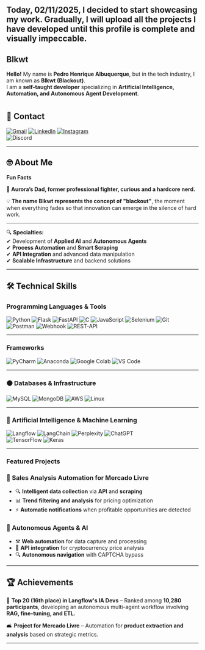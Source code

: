## Today, 02/11/2025, I decided to start showcasing my work. Gradually, I will upload all the projects I have developed until this profile is complete and visually impeccable.

## Blkwt  

**Hello!** My name is **Pedro Henrique Albuquerque**, but in the tech industry, I am known as **Blkwt (Blackout)**.  
I am a **self-taught developer** specializing in **Artificial Intelligence, Automation, and Autonomous Agent Development**.

#
## 🔗 Contact  

[![Gmail](https://img.shields.io/badge/Gmail-EA4335?style=flat&logo=gmail&logoColor=white)](mailto:dev.albuquerquepedro@gmail.com)  [![LinkedIn](https://img.shields.io/badge/LinkedIn-0A66C2?style=flat&logo=linkedin&logoColor=white)](https://www.linkedin.com/in/pedro-albuquerque-80b65420b)  [![Instagram](https://img.shields.io/badge/Instagram-E4405F?style=flat&logo=instagram&logoColor=white)](https://www.instagram.com/blk_albuquerque/)  
![Discord](https://img.shields.io/badge/Discord-5865F2?style=flat&logo=discord&logoColor=white)  

---

## 🤓 About Me  
**Fun Facts**  

**👧 Aurora’s Dad, former professional fighter, curious and a hardcore nerd.**  

💡 **The name Blkwt represents the concept of "blackout"**, the moment when everything fades so that innovation can emerge in the silence of hard work.  

-----

🔍 **Specialties:**  
✔ Development of **Applied AI** and **Autonomous Agents**  
✔ **Process Automation** and **Smart Scraping**  
✔ **API Integration** and advanced data manipulation  
✔ **Scalable Infrastructure** and backend solutions  

---

## 🛠 Technical Skills  

### Programming Languages & Tools  

![Python](https://img.shields.io/badge/Python-14354C?style=for-the-badge&logo=python&logoColor=white)  ![Flask](https://img.shields.io/badge/Flask-000000?style=for-the-badge&logo=flask&logoColor=white)  ![FastAPI](https://img.shields.io/badge/FastAPI-005571?style=for-the-badge&logo=fastapi)  ![C](https://img.shields.io/badge/C-A8B9CC?style=for-the-badge&logo=c&logoColor=black) ![JavaScript](https://img.shields.io/badge/JavaScript-F7DF1E?style=for-the-badge&logo=javascript&logoColor=black)  ![Selenium](https://img.shields.io/badge/-selenium-%43B02A?style=for-the-badge&logo=selenium&logoColor=white) ![Git](https://img.shields.io/badge/git-%23F05033.svg?style=for-the-badge&logo=git&logoColor=white)  ![Postman](https://img.shields.io/badge/Postman-FF6C37?style=for-the-badge&logo=postman&logoColor=white) ![Webhook](https://img.shields.io/badge/Webhooks-blue?style=for-the-badge&logo=webhooks) ![REST-API](https://img.shields.io/badge/REST-API-green?style=for-the-badge&logo=api)  

---

### Frameworks  
![PyCharm](https://img.shields.io/badge/pycharm-143?style=for-the-badge&logo=pycharm&logoColor=black&color=black&labelColor=green) ![Anaconda](https://img.shields.io/badge/Anaconda-%2344A833.svg?style=for-the-badge&logo=anaconda&logoColor=white)  ![Google Colab](https://img.shields.io/badge/Google%20Colab-%23F9A825.svg?style=for-the-badge&logo=googlecolab&logoColor=white)  ![VS Code](https://img.shields.io/badge/VS%20Code-007ACC?style=for-the-badge&logo=visual-studio-code&logoColor=white)  

---

### 🟠 Databases & Infrastructure  
![MySQL](https://img.shields.io/badge/MySQL-4479A1?style=flat&logo=mysql&logoColor=white) ![MongoDB](https://img.shields.io/badge/MongoDB-47A248?style=flat&logo=mongodb&logoColor=white)  ![AWS](https://img.shields.io/badge/Amazon_AWS-232F3E?style=flat&logo=amazon-web-services&logoColor=white)  ![Linux](https://img.shields.io/badge/Linux-FCC624?style=flat&logo=linux&logoColor=black)  

---

### 🤖 Artificial Intelligence & Machine Learning  
![Langflow](https://img.shields.io/badge/Langflow-A.I-blue?style=for-the-badge&logo=langchain) ![LangChain](https://img.shields.io/badge/⛒%ef%b8%8fLangChain-000000?style=for-the-badge&logo=&logoColor=white)  ![Perplexity](https://img.shields.io/badge/perplexity-000000?style=for-the-badge&logo=perplexity&logoColor=088F8F) ![ChatGPT](https://img.shields.io/badge/chatGPT-74aa9c?style=for-the-badge&logo=openai&logoColor=white)  
![TensorFlow](https://img.shields.io/badge/TensorFlow-FF6F00?style=for-the-badge&logo=tensorflow&logoColor=white) ![Keras](https://img.shields.io/badge/Keras-%23D00000.svg?style=for-the-badge&logo=Keras&logoColor=white)  

---

### Featured Projects  

### 🛒 Sales Analysis Automation for Mercado Livre  
- 🔍 **Intelligent data collection** via **API** and **scraping**  
- 📊 **Trend filtering and analysis** for pricing optimization  
- ⚡ **Automatic notifications** when profitable opportunities are detected  

### 🤖 Autonomous Agents & AI  
- ⚒ **Web automation** for data capture and processing  
- 🔗 **API integration** for cryptocurrency price analysis  
- 🔍 **Autonomous navigation** with CAPTCHA bypass  

---

## 🏆 Achievements  
🏅 **Top 20 (16th place) in Langflow's IA Devs** – Ranked among **10,280 participants**, developing an autonomous multi-agent workflow involving **RAG, fine-tuning, and ETL.**  

🛋 **Project for Mercado Livre** – Automation for **product extraction and analysis** based on strategic metrics.  

---
